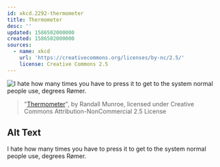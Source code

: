```yaml
---
id: xkcd.2292-thermometer
title: Thermometer
desc: ''
updated: 1586502000000
created: 1586502000000
sources:
  - name: xkcd
    url: 'https://creativecommons.org/licenses/by-nc/2.5/'
    license: Creative Commons 2.5
---
```

![I hate how many times you have to press it to get to the system normal people use, degrees Rømer.](https://imgs.xkcd.com/comics/thermometer.png)
> "[Thermometer](https://xkcd.com/2292/)", by Randall Munroe, licensed under Creative Commons Attribution-NonCommercial 2.5 License

## Alt Text
I hate how many times you have to press it to get to the system normal people use, degrees Rømer.
